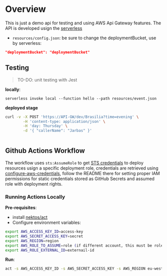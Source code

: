 # Overview

This is just a demo api for testing and using AWS Api Gateway features. The API is developed usign the [serverless][sls]

- `resources/config.json`: be sure to change the deploymentBucket, use by serverless:

```json
"deploymentBucket": "deploymentBucket"
```

## Testing

> TO-DO: unit testing with Jest

**locally**:

```
serverless invoke local --function hello --path resources/event.json
```

**deployed stage**

```bash
curl -v -X POST 'https://API-GW/dev/Brasilia?time=evening' \
        -H 'content-type: application/json' \
        -H 'day: Thursday' \
        -d '{ "callerName": "Jarbas" }'
        
```

## Github Actions Workflow

The workflow uses `sts:AssumeRole` to get [STS credentials][sts] to deploy resources usign a specific deployment role, credentials are retrieved using [configure-aws-credentials][aws-action], follow the README there for setting proper IAM permissions for static credentials stored as GitHub Secrets and assumed role with deployment rights.

### Running Actions Locally

**Pre-requisites**:

- install [nektos/act](https://github.com/nektos/act)
- Configure environment variables:

```bash
export AWS_ACCESS_KEY_ID=access-key
export AWS_SECRET_ACCESS_KEY=secret
export AWS_REGION=region
export AWS_ROLE_TO_ASSUME=role (if different account, this must be role ARN)
export AWS_ROLE_EXTERNAL_ID=externail-id
```

**Run**:

```bash
act -s AWS_ACCESS_KEY_ID -s AWS_SECRET_ACCESS_KEY -s AWS_REGION eu-west-1 -s AWS_ROLE_TO_ASSUME -s AWS_ROLE_EXTERNAL_ID -v
```


[sts]: https://docs.aws.amazon.com/IAM/latest/UserGuide/id_credentials_temp.html
[aws-action]: https://github.com/aws-actions/configure-aws-credentials
[sls]: https://www.serverless.com/framework/docs/providers/aws/